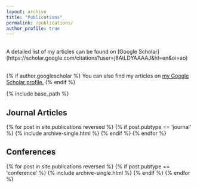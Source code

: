 ```yaml
---
layout: archive
title: "Publications"
permalink: /publications/
author_profile: true
---
```

<br>
A detailed list of my articles can be found on [Google Scholar](https://scholar.google.com/citations?user=j8AtLDYAAAAJ&hl=en&oi=ao)<br>
<br>


{% if author.googlescholar %}
  You can also find my articles on <u><a href="{{author.googlescholar}}">my Google Scholar profile</a>.</u>
{% endif %}

{% include base_path %}


<h2>Journal Articles</h2>
{% for post in site.publications reversed %}
  {% if post.pubtype == 'journal' %}
      {% include archive-single.html %}
  {% endif %}
{% endfor %}

<h2>Conferences</h2>
{% for post in site.publications reversed %}
  {% if post.pubtype == 'conference' %}
      {% include archive-single.html %}
  {% endif %}
{% endfor %}
